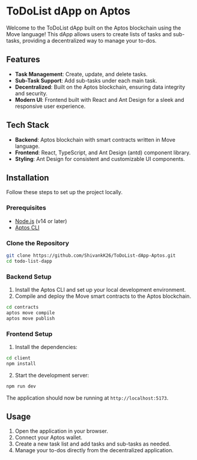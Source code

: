 # ToDoList dApp on Aptos

Welcome to the ToDoList dApp built on the Aptos blockchain using the Move language! This dApp allows users to create lists of tasks and sub-tasks, providing a decentralized way to manage your to-dos.

## Features

- **Task Management**: Create, update, and delete tasks.
- **Sub-Task Support**: Add sub-tasks under each main task.
- **Decentralized**: Built on the Aptos blockchain, ensuring data integrity and security.
- **Modern UI**: Frontend built with React and Ant Design for a sleek and responsive user experience.

## Tech Stack

- **Backend**: Aptos blockchain with smart contracts written in Move language.
- **Frontend**: React, TypeScript, and Ant Design (antd) component library.
- **Styling**: Ant Design for consistent and customizable UI components.

## Installation

Follow these steps to set up the project locally.

### Prerequisites

- [Node.js](https://nodejs.org/) (v14 or later)
- [Aptos CLI](https://aptos.dev/cli-tools/aptos-cli-tool/install-aptos-cli)

### Clone the Repository

```bash
git clone https://github.com/ShivankK26/ToDoList-dApp-Aptos.git
cd todo-list-dapp
```

### Backend Setup

1. Install the Aptos CLI and set up your local development environment.
2. Compile and deploy the Move smart contracts to the Aptos blockchain.

```bash
cd contracts
aptos move compile
aptos move publish
```

### Frontend Setup

1. Install the dependencies:

```bash
cd client
npm install
```

2. Start the development server:

```bash
npm run dev
```

The application should now be running at `http://localhost:5173`.

## Usage

1. Open the application in your browser.
2. Connect your Aptos wallet.
3. Create a new task list and add tasks and sub-tasks as needed.
4. Manage your to-dos directly from the decentralized application.



